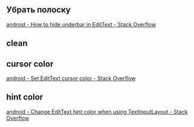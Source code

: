 ## Убрать полоску
[android - How to hide underbar in EditText - Stack Overflow](https://stackoverflow.com/questions/13975528/how-to-hide-underbar-in-edittext)
## clean
## cursor color
[android - Set EditText cursor color - Stack Overflow](https://stackoverflow.com/questions/7238450/set-edittext-cursor-color)
## hint color
[android - Change EditText hint color when using TextInputLayout - Stack Overflow](https://stackoverflow.com/questions/30824009/change-edittext-hint-color-when-using-textinputlayout)